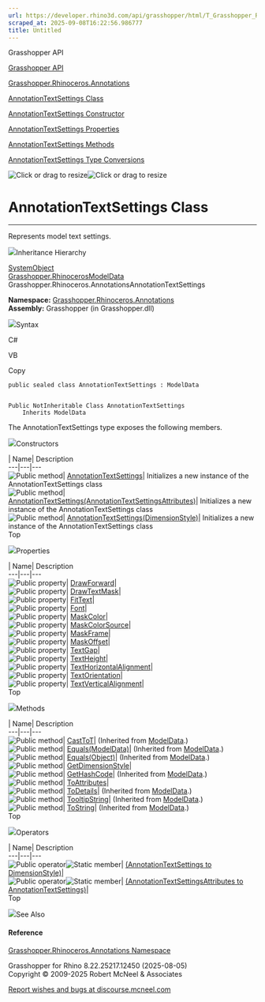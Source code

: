 ```yaml
---
url: https://developer.rhino3d.com/api/grasshopper/html/T_Grasshopper_Rhinoceros_Annotations_AnnotationTextSettings.htm
scraped_at: 2025-09-08T16:22:56.986777
title: Untitled
---
```


Grasshopper API

[Grasshopper API](../html/723c01da-9986-4db2-8f53-6f3a7494df75.htm
"Grasshopper API")

[Grasshopper.Rhinoceros.Annotations](../html/N_Grasshopper_Rhinoceros_Annotations.htm
"Grasshopper.Rhinoceros.Annotations")

[AnnotationTextSettings
Class](../html/T_Grasshopper_Rhinoceros_Annotations_AnnotationTextSettings.htm
"AnnotationTextSettings Class")

[AnnotationTextSettings Constructor
](../html/Overload_Grasshopper_Rhinoceros_Annotations_AnnotationTextSettings__ctor.htm
"AnnotationTextSettings Constructor ")

[AnnotationTextSettings
Properties](../html/Properties_T_Grasshopper_Rhinoceros_Annotations_AnnotationTextSettings.htm
"AnnotationTextSettings Properties")

[AnnotationTextSettings
Methods](../html/Methods_T_Grasshopper_Rhinoceros_Annotations_AnnotationTextSettings.htm
"AnnotationTextSettings Methods")

[AnnotationTextSettings Type
Conversions](../html/Operators_T_Grasshopper_Rhinoceros_Annotations_AnnotationTextSettings.htm
"AnnotationTextSettings Type Conversions")

![Click or drag to resize](../icons/TocOpen.gif)![Click or drag to
resize](../icons/TocClose.gif)

# AnnotationTextSettings Class  
  
---  
  
Represents model text settings.

![](../icons/SectionExpanded.png)Inheritance Hierarchy

[SystemObject](https://docs.microsoft.com/dotnet/api/system.object)  
[Grasshopper.RhinocerosModelData](T_Grasshopper_Rhinoceros_ModelData.htm)  
Grasshopper.Rhinoceros.AnnotationsAnnotationTextSettings  

**Namespace:**
[Grasshopper.Rhinoceros.Annotations](N_Grasshopper_Rhinoceros_Annotations.htm)  
**Assembly:** Grasshopper (in Grasshopper.dll)

![](../icons/SectionExpanded.png)Syntax

C#

VB

Copy

    
    
    public sealed class AnnotationTextSettings : ModelData
    
    
    Public NotInheritable Class AnnotationTextSettings
    	Inherits ModelData

The AnnotationTextSettings type exposes the following members.

![](../icons/SectionExpanded.png)Constructors

| Name| Description  
---|---|---  
![Public method](../icons/pubmethod.gif)|
[AnnotationTextSettings](M_Grasshopper_Rhinoceros_Annotations_AnnotationTextSettings__ctor.htm)|
Initializes a new instance of the AnnotationTextSettings class  
![Public method](../icons/pubmethod.gif)|
[AnnotationTextSettings(AnnotationTextSettingsAttributes)](M_Grasshopper_Rhinoceros_Annotations_AnnotationTextSettings__ctor_1.htm)|
Initializes a new instance of the AnnotationTextSettings class  
![Public method](../icons/pubmethod.gif)|
[AnnotationTextSettings(DimensionStyle)](M_Grasshopper_Rhinoceros_Annotations_AnnotationTextSettings__ctor_2.htm)|
Initializes a new instance of the AnnotationTextSettings class  
Top

![](../icons/SectionExpanded.png)Properties

| Name| Description  
---|---|---  
![Public property](../icons/pubproperty.gif)|
[DrawForward](P_Grasshopper_Rhinoceros_Annotations_AnnotationTextSettings_DrawForward.htm)|  
![Public property](../icons/pubproperty.gif)|
[DrawTextMask](P_Grasshopper_Rhinoceros_Annotations_AnnotationTextSettings_DrawTextMask.htm)|  
![Public property](../icons/pubproperty.gif)|
[FitText](P_Grasshopper_Rhinoceros_Annotations_AnnotationTextSettings_FitText.htm)|  
![Public property](../icons/pubproperty.gif)|
[Font](P_Grasshopper_Rhinoceros_Annotations_AnnotationTextSettings_Font.htm)|  
![Public property](../icons/pubproperty.gif)|
[MaskColor](P_Grasshopper_Rhinoceros_Annotations_AnnotationTextSettings_MaskColor.htm)|  
![Public property](../icons/pubproperty.gif)|
[MaskColorSource](P_Grasshopper_Rhinoceros_Annotations_AnnotationTextSettings_MaskColorSource.htm)|  
![Public property](../icons/pubproperty.gif)|
[MaskFrame](P_Grasshopper_Rhinoceros_Annotations_AnnotationTextSettings_MaskFrame.htm)|  
![Public property](../icons/pubproperty.gif)|
[MaskOffset](P_Grasshopper_Rhinoceros_Annotations_AnnotationTextSettings_MaskOffset.htm)|  
![Public property](../icons/pubproperty.gif)|
[TextGap](P_Grasshopper_Rhinoceros_Annotations_AnnotationTextSettings_TextGap.htm)|  
![Public property](../icons/pubproperty.gif)|
[TextHeight](P_Grasshopper_Rhinoceros_Annotations_AnnotationTextSettings_TextHeight.htm)|  
![Public property](../icons/pubproperty.gif)|
[TextHorizontalAlignment](P_Grasshopper_Rhinoceros_Annotations_AnnotationTextSettings_TextHorizontalAlignment.htm)|  
![Public property](../icons/pubproperty.gif)|
[TextOrientation](P_Grasshopper_Rhinoceros_Annotations_AnnotationTextSettings_TextOrientation.htm)|  
![Public property](../icons/pubproperty.gif)|
[TextVerticalAlignment](P_Grasshopper_Rhinoceros_Annotations_AnnotationTextSettings_TextVerticalAlignment.htm)|  
Top

![](../icons/SectionExpanded.png)Methods

| Name| Description  
---|---|---  
![Public method](../icons/pubmethod.gif)|
[CastToT](M_Grasshopper_Rhinoceros_ModelData_CastTo__1.htm)|  (Inherited from
[ModelData](T_Grasshopper_Rhinoceros_ModelData.htm).)  
![Public method](../icons/pubmethod.gif)|
[Equals(ModelData)](M_Grasshopper_Rhinoceros_ModelData_Equals.htm)|
(Inherited from [ModelData](T_Grasshopper_Rhinoceros_ModelData.htm).)  
![Public method](../icons/pubmethod.gif)|
[Equals(Object)](M_Grasshopper_Rhinoceros_ModelData_Equals_1.htm)|  (Inherited
from [ModelData](T_Grasshopper_Rhinoceros_ModelData.htm).)  
![Public method](../icons/pubmethod.gif)|
[GetDimensionStyle](M_Grasshopper_Rhinoceros_Annotations_AnnotationTextSettings_GetDimensionStyle.htm)|  
![Public method](../icons/pubmethod.gif)|
[GetHashCode](M_Grasshopper_Rhinoceros_ModelData_GetHashCode.htm)|  (Inherited
from [ModelData](T_Grasshopper_Rhinoceros_ModelData.htm).)  
![Public method](../icons/pubmethod.gif)|
[ToAttributes](M_Grasshopper_Rhinoceros_Annotations_AnnotationTextSettings_ToAttributes.htm)|  
![Public method](../icons/pubmethod.gif)|
[ToDetails](M_Grasshopper_Rhinoceros_ModelData_ToDetails.htm)|  (Inherited
from [ModelData](T_Grasshopper_Rhinoceros_ModelData.htm).)  
![Public method](../icons/pubmethod.gif)|
[TooltipString](M_Grasshopper_Rhinoceros_ModelData_TooltipString.htm)|
(Inherited from [ModelData](T_Grasshopper_Rhinoceros_ModelData.htm).)  
![Public method](../icons/pubmethod.gif)|
[ToString](M_Grasshopper_Rhinoceros_ModelData_ToString.htm)|  (Inherited from
[ModelData](T_Grasshopper_Rhinoceros_ModelData.htm).)  
Top

![](../icons/SectionExpanded.png)Operators

| Name| Description  
---|---|---  
![Public operator](../icons/puboperator.gif)![Static
member](../icons/static.gif)| [(AnnotationTextSettings to
DimensionStyle)](M_Grasshopper_Rhinoceros_Annotations_AnnotationTextSettings_op_Explicit.htm)|  
![Public operator](../icons/puboperator.gif)![Static
member](../icons/static.gif)| [(AnnotationTextSettingsAttributes to
AnnotationTextSettings)](M_Grasshopper_Rhinoceros_Annotations_AnnotationTextSettings_op_Implicit.htm)|  
Top

![](../icons/SectionExpanded.png)See Also

#### Reference

[Grasshopper.Rhinoceros.Annotations
Namespace](N_Grasshopper_Rhinoceros_Annotations.htm)

Grasshopper for Rhino 8.22.25217.12450 (2025-08-05)  
Copyright © 2009-2025 Robert McNeel & Associates

[Report wishes and bugs at
discourse.mcneel.com](https://discourse.mcneel.com/c/grasshopper)

